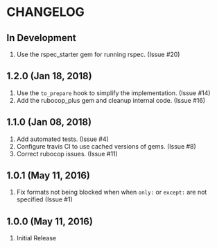 # CHANGELOG

## In Development

1. Use the rspec_starter gem for running rspec.  (Issue #20)

## 1.2.0 (Jan 18, 2018)

1. Use the `to_prepare` hook to simplify the implementation. (Issue #14)
1. Add the rubocop_plus gem and cleanup internal code.  (Issue #16)

## 1.1.0 (Jan 08, 2018)

1. Add automated tests.  (Issue #4)
1. Configure travis CI to use cached versions of gems.  (Issue #8)
1. Correct rubocop issues.  (Issue #11)

## 1.0.1 (May 11, 2016)

1. Fix formats not being blocked when when `only:` or `except:` are not specified (Issue #1)

## 1.0.0 (May 11, 2016)

1. Initial Release
